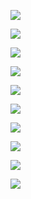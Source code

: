 ![](https://github.com/sakuramomo1005/FDA/blob/master/Result1907/1.gif)

![](https://github.com/sakuramomo1005/FDA/blob/master/Result1907/1.1.gif)

![](https://github.com/sakuramomo1005/FDA/blob/master/Result1907/2.gif)

![](https://github.com/sakuramomo1005/FDA/blob/master/Result1907/2.1.gif)

![](https://github.com/sakuramomo1005/FDA/blob/master/Result1907/3.gif)

![](https://github.com/sakuramomo1005/FDA/blob/master/Result1907/3.1.gif)

![](https://github.com/sakuramomo1005/FDA/blob/master/Result1907/4.gif)

![](https://github.com/sakuramomo1005/FDA/blob/master/Result1907/4.1.gif)

![](https://github.com/sakuramomo1005/FDA/blob/master/Result1907/5.gif)

![](https://github.com/sakuramomo1005/FDA/blob/master/Result1907/5.1.gif)
